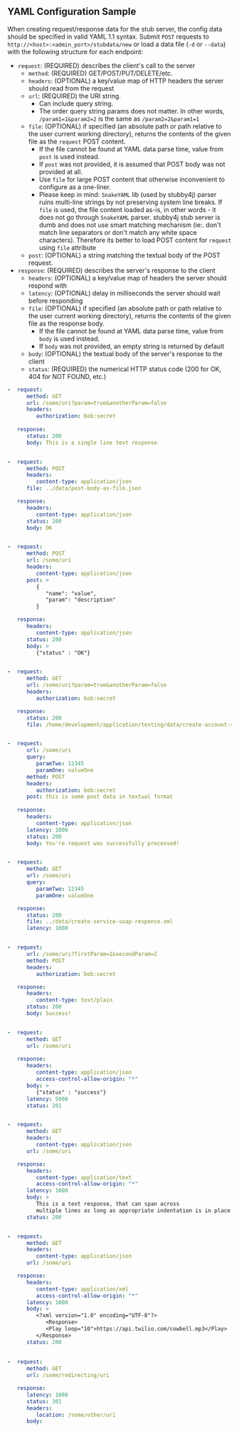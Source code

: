 ## YAML Configuration Sample

When creating request/response data for the stub server, the config data should be specified in valid YAML 1.1 syntax.
Submit `POST` requests to `http://<host>:<admin_port>/stubdata/new` or load a data file (`-d` or `--data`) with the following structure for each endpoint:

* `request`: (REQUIRED) describes the client's call to the server
   * `method`: (REQUIRED) GET/POST/PUT/DELETE/etc.
   * `headers`: (OPTIONAL) a key/value map of HTTP headers the server should read from the request
   * `url`: (REQUIRED) the URI string.
        * Can include query string.
        * The order query string params does not matter. In other words, `/param1=1&param2=2` is the same as `/param2=2&param1=1`
   * `file`: (OPTIONAL) if specified (an absolute path or path relative to the user current working directory), returns the contents of the given file as the `request` POST content.
   	  * If the file cannot be found at YAML data parse time, value from `post` is used instead.
      * If `post` was not provided, it is assumed that POST body was not provided at all.
      * Use `file` for large POST content that otherwise inconvenient to configure as a one-liner. 
      * Please keep in mind: `SnakeYAML` lib (used by stubby4j) parser ruins multi-line strings by not preserving system line breaks. If `file` is used, the file content loaded as-is, in other words - it does not go through `SnakeYAML` parser. stubby4j stub server is dumb and does not use smart matching mechanism (ie:. don't match line separators or don't match any white space characters). Therefore its better to load POST content for `request` using `file` attribute
   * `post`: (OPTIONAL) a string matching the textual body of the POST request.
* `response`: (REQUIRED) describes the server's response to the client
   * `headers`: (OPTIONAL) a key/value map of headers the server should respond with
   * `latency`: (OPTIONAL) delay in milliseconds the server should wait before responding
   * `file`: (OPTIONAL) if specified (an absolute path or path relative to the user current working directory),
      returns the contents of the given file as the response body. 
      * If the file cannot be found at YAML data parse time, value from `body` is used instead. 
      * If `body` was not provided, an empty string is returned by default
   * `body`: (OPTIONAL) the textual body of the server's response to the client
   * `status`: (REQUIRED) the numerical HTTP status code (200 for OK, 404 for NOT FOUND, etc.)

```yaml
-  request:
      method: GET
      url: /some/uri?param=true&anotherParam=false
      headers:
         authorization: bob:secret
         
   response:
      status: 200
      body: This is a single line text response


-  request:
      method: POST
      headers:
         content-type: application/json
      file: ../data/post-body-as-file.json

   response:
      headers:
         content-type: application/json
      status: 200
      body: OK


-  request:
      method: POST
      url: /some/uri
      headers:
         content-type: application/json
      post: >
         {
            "name": "value",
            "param": "description"
         }

   response:
      headers:
         content-type: application/json
      status: 200
      body: >
         {"status" : "OK"}


-  request:
      method: GET
      url: /some/uri?param=true&anotherParam=false
      headers:
         authorization: bob:secret

   response:
      status: 200
      file: /home/development/application/testing/data/create-account-soap-response.xml


-  request:
      url: /some/uri
      query:
         paramTwo: 12345
         paramOne: valueOne
      method: POST
      headers:
         authorization: bob:secret
      post: this is some post data in textual format
   
   response:
      headers:
         content-type: application/json
      latency: 1000
      status: 200
      body: You're request was successfully processed!


-  request:
      method: GET
      url: /some/uri
      query:
         paramTwo: 12345
         paramOne: valueOne

   response:
      status: 200
      file: ../data/create-service-soap-response.xml
      latency: 1000


-  request:
      url: /some/uri?firstParam=1&secondParam=2
      method: POST
      headers:
         authorization: bob:secret

   response:
      headers:
         content-type: text/plain
      status: 200
      body: Success!


-  request:
      method: GET
      url: /some/uri
      
   response:
      headers:
         content-type: application/json
         access-control-allow-origin: "*"
      body: >
         {"status" : "success"}
      latency: 5000
      status: 201


-  request:
      method: GET
      headers:
         content-type: application/json
      url: /some/uri

   response:
      headers:
         content-type: application/text
         access-control-allow-origin: "*"
      latency: 1000
      body: >
         This is a text response, that can span across 
         multiple lines as long as appropriate indentation is in place.
      status: 200


-  request:
      method: GET
      headers:
         content-type: application/json
      url: /some/uri

   response:
      headers:
         content-type: application/xml
         access-control-allow-origin: "*"
      latency: 1000
      body: >
         <?xml version="1.0" encoding="UTF-8"?>
		 	<Response>
         	<Play loop="10">https://api.twilio.com/cowbell.mp3</Play>
         </Response>
      status: 200
      
      
-  request:
      method: GET
      url: /some/redirecting/uri

   response:
      latency: 1000
      status: 301
      headers:
         location: /some/other/uri
      body:
```